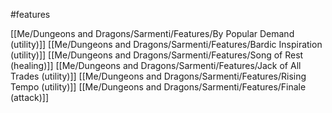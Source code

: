 #features

[[Me/Dungeons and Dragons/Sarmenti/Features/By Popular Demand (utility)]]
[[Me/Dungeons and Dragons/Sarmenti/Features/Bardic Inspiration (utility)]]
[[Me/Dungeons and Dragons/Sarmenti/Features/Song of Rest (healing)]]
[[Me/Dungeons and Dragons/Sarmenti/Features/Jack of All Trades (utility)]]
[[Me/Dungeons and Dragons/Sarmenti/Features/Rising Tempo (utility)]]
[[Me/Dungeons and Dragons/Sarmenti/Features/Finale (attack)]]
